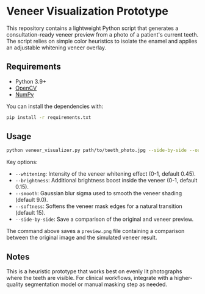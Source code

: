 # Veneer Visualization Prototype

This repository contains a lightweight Python script that generates a
consultation-ready veneer preview from a photo of a patient's current teeth.
The script relies on simple color heuristics to isolate the enamel and applies
an adjustable whitening veneer overlay.

## Requirements

- Python 3.9+
- [OpenCV](https://pypi.org/project/opencv-python/)
- [NumPy](https://numpy.org/)

You can install the dependencies with:

```bash
pip install -r requirements.txt
```

## Usage

```bash
python veneer_visualizer.py path/to/teeth_photo.jpg --side-by-side --output preview.png
```

Key options:

- `--whitening`: Intensity of the veneer whitening effect (0-1, default 0.45).
- `--brightness`: Additional brightness boost inside the veneer (0-1, default 0.15).
- `--smooth`: Gaussian blur sigma used to smooth the veneer shading (default 9.0).
- `--softness`: Softens the veneer mask edges for a natural transition (default 15).
- `--side-by-side`: Save a comparison of the original and veneer preview.

The command above saves a `preview.png` file containing a comparison between the
original image and the simulated veneer result.

## Notes

This is a heuristic prototype that works best on evenly lit photographs where
the teeth are visible. For clinical workflows, integrate with a higher-quality
segmentation model or manual masking step as needed.

